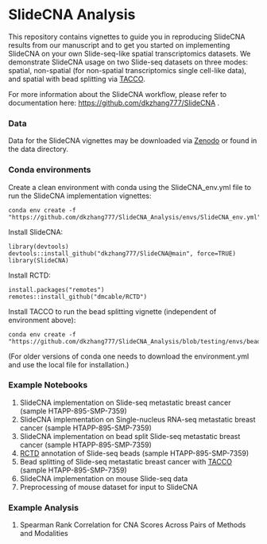 # SlideCNA Analysis

This repository contains vignettes to guide you in reproducing SlideCNA results from our manuscript and to get you started on implementing SlideCNA on your own Slide-seq-like spatial transcriptomics datasets. We demonstrate SlideCNA usage on two Slide-seq datasets on three modes: spatial, non-spatial (for non-spatial transcriptomics single cell-like data), and spatial with bead splitting via [TACCO](https://www.nature.com/articles/s41587-023-01657-3).

For more information about the SlideCNA workflow, please refer to documentation here: https://github.com/dkzhang777/SlideCNA .

### Data
Data for the SlideCNA vignettes may be downloaded via [Zenodo](https://doi.org/10.5281/zenodo.10658096) or found in the data directory.

### Conda environments
Create a clean environment with conda using the SlideCNA_env.yml file to run the SlideCNA implementation vignettes:
```
conda env create -f "https://github.com/dkzhang777/SlideCNA_Analysis/envs/SlideCNA_env.yml"
```

Install SlideCNA:
```
library(devtools)
devtools::install_github("dkzhang777/SlideCNA@main", force=TRUE)
library(SlideCNA)
```

Install RCTD:
```
install.packages("remotes")
remotes::install_github("dmcable/RCTD")
```

Install TACCO to run the bead splitting vignette (independent of environment above):
```
conda env create -f "https://github.com/dkzhang777/SlideCNA_Analysis/blob/testing/envs/bead_split_env.yml"
```

(For older versions of conda one needs to download the environment.yml and use the local file for installation.)

### Example Notebooks
1. SlideCNA implementation on Slide-seq metastatic breast cancer (sample HTAPP-895-SMP-7359)
2. SlideCNA implementation on Single-nucleus RNA-seq metastatic breast cancer (sample HTAPP-895-SMP-7359)
3. SlideCNA implementation on bead split Slide-seq metastatic breast cancer (sample HTAPP-895-SMP-7359)
4. [RCTD](https://doi.org/10.1038/s41587-021-00830-w) annotation of Slide-seq beads (sample HTAPP-895-SMP-7359)
5. Bead splitting of Slide-seq metastatic breast cancer with [TACCO](https://www.nature.com/articles/s41587-023-01657-3) (sample HTAPP-895-SMP-7359)
6. SlideCNA implementation on mouse Slide-seq data
7. Preprocessing of mouse dataset for input to SlideCNA

### Example Analysis
1. Spearman Rank Correlation for CNA Scores Across Pairs of Methods and Modalities
